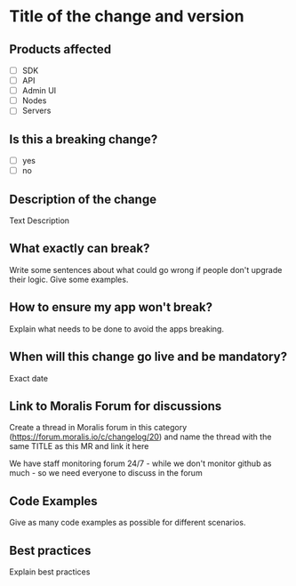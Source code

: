 # Title of the change and version

## Products affected
- [ ] SDK
- [ ] API
- [ ] Admin UI
- [ ] Nodes
- [ ] Servers

## Is this a breaking change?
- [ ] yes
- [ ] no

## Description of the change

Text Description

## What exactly can break?

Write some sentences about what could go wrong if people don't upgrade their logic. Give some examples.

## How to ensure my app won't break?

Explain what needs to be done to avoid the apps breaking.

## When will this change go live and be mandatory?

Exact date

## Link to Moralis Forum for discussions

Create a thread in Moralis forum in this category (https://forum.moralis.io/c/changelog/20) and name the thread with the same TITLE as this MR and link it here

We have staff monitoring forum 24/7 - while we don't monitor github as much - so we need everyone to discuss in the forum

## Code Examples

Give as many code examples as possible for different scenarios.

## Best practices

Explain best practices
